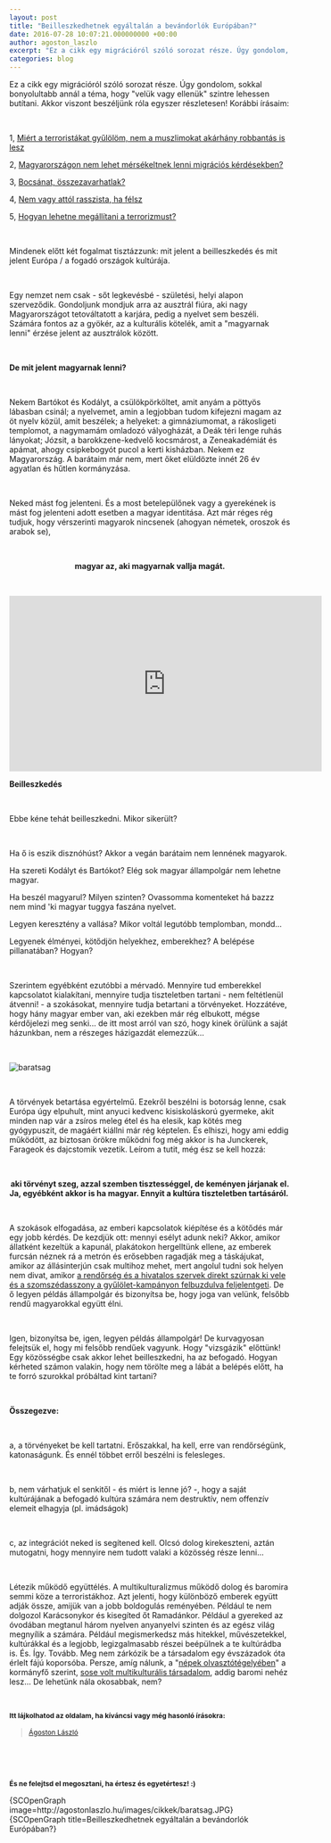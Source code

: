 ```yaml
---
layout: post
title: "Beilleszkedhetnek egyáltalán a bevándorlók Európában?"
date: 2016-07-28 10:07:21.000000000 +00:00
author: agoston_laszlo
excerpt: "Ez a cikk egy migrációról szóló sorozat része. Úgy gondolom, sokkal bonyolultabb annál a téma, hogy 'velük vagy ellenük' szintre lehessen butítani. Akkor viszont beszéljünk róla egyszer részletesen!"
categories: blog
---
```


<p>Ez a cikk egy migrációról szóló sorozat része. Úgy gondolom, sokkal bonyolultabb annál a téma, hogy "velük vagy ellenük" szintre lehessen butítani. Akkor viszont beszéljünk róla egyszer részletesen!&nbsp;Korábbi írásaim:</p>
<p>&nbsp;</p>
<p>1, <a href="http://agostonlaszlo.hu/hu/blog/57-fogom-e-vegre-gyulolni-a-muzulmanokat-ha-robbantas-lesz-az-eb-n" target="_blank">Miért a terroristákat gyűlölöm, nem a muszlimokat akárhány robbantás is lesz</a></p>
<p>2, <a href="http://agostonlaszlo.hu/hu/blog/70-nem-vagyok-hulye-attol-meg-hogy-nem-kiabalok" target="_blank">Magyarországon nem lehet mérsékeltnek lenni migrációs kérdésekben?</a></p>
<p>3, <a href="http://agostonlaszlo.hu/hu/blog/72-bocsanat-megzavarhatlak-a-gyuloletben-egy-pillanatra" target="_blank">Bocsánat, összezavarhatlak?</a></p>
<p>4, <a href="http://agostonlaszlo.hu/hu/blog/73-meg-jobban-osszezavarlak-nem-vagy-rasszista-ha-felsz" target="_blank">Nem vagy attól rasszista, ha félsz</a></p>
<p>5, <a href="http://agostonlaszlo.hu/hu/blog/75-hogyan-lehetne-megallitani-a-terrorizmust" target="_blank">Hogyan lehetne megállítani a terrorizmust?</a></p>
<p>&nbsp;</p>
<p>Mindenek előtt két fogalmat tisztázzunk: mit jelent a beilleszkedés és mit jelent Európa / a fogadó országok kultúrája.</p>
<p>&nbsp;</p>
<p>Egy nemzet nem csak - sőt legkevésbé - születési, helyi alapon szerveződik. Gondoljunk mondjuk arra az ausztrál fiúra, aki nagy Magyarországot tetováltatott a karjára, pedig a nyelvet sem beszéli. Számára fontos az a gyökér, az a kulturális kötelék, amit a "magyarnak lenni" érzése jelent az ausztrálok között.</p>
<p>&nbsp;</p>
<p><strong>De mit jelent magyarnak lenni?&nbsp;</strong>&nbsp;</p>

<p>&nbsp;</p>
<p>Nekem Bartókot és Kodályt, a csülökpörköltet, amit anyám a pöttyös lábasban csinál; a nyelvemet, amin a legjobban tudom kifejezni magam az öt nyelv közül, amit beszélek; a helyeket: a gimnáziumomat, a rákosligeti templomot, a nagymamám omladozó vályogházát, a Deák téri lenge ruhás lányokat; Józsit, a barokkzene-kedvelő kocsmárost, a Zeneakadémiát és apámat, ahogy csipkebogyót pucol a kerti kisházban. Nekem ez Magyarország. A barátaim már nem, mert őket elüldözte innét 26 év agyatlan és hűtlen kormányzása.</p>
<p>&nbsp;</p>
<p>Neked mást fog jelenteni. És a most betelepülőnek vagy a gyerekének is mást fog jelenteni adott esetben a magyar identitása. Azt már réges rég tudjuk, hogy vérszerinti magyarok nincsenek (ahogyan németek, oroszok és arabok se),</p>
<p>&nbsp;</p>
<p style="text-align: center;"><strong>magyar az, aki magyarnak vallja magát.</strong></p>
<p>&nbsp;</p>
<p><iframe src="https://www.facebook.com/plugins/video.php?href=https%3A%2F%2Fwww.facebook.com%2Fagostonlaszloartist%2Fvideos%2F853996721371094%2F&amp;show_text=0&amp;width=560" frameborder="0" scrolling="no" width="560" height="315" allowfullscreen="allowfullscreen" style="border: none; overflow: hidden; display: block; margin-left: auto; margin-right: auto;" allowtransparency="true"></iframe></p>
<p><strong>Beilleszkedés</strong></p>
<p>&nbsp;</p>
<p>Ebbe kéne tehát beilleszkedni. Mikor sikerült?</p>
<p>&nbsp;</p>
<p>Ha ő is eszik disznóhúst? Akkor a vegán barátaim nem lennének magyarok.</p>
<p>Ha szereti Kodályt és Bartókot? Elég sok magyar állampolgár nem lehetne magyar.</p>
<p>Ha beszél magyarul? Milyen szinten? Ovassomma komenteket há bazzz nem mind 'ki magyar tuggya faszána nyelvet.</p>
<p>Legyen keresztény a vallása? Mikor voltál legutóbb templomban, mondd...</p>
<p>Legyenek élményei, kötődjön helyekhez, emberekhez? A belépése pillanatában? Hogyan?&nbsp;</p>
<p>&nbsp;</p>
<p>Szerintem egyébként ezutóbbi a mérvadó. Mennyire tud emberekkel kapcsolatot kialakítani, mennyire tudja tiszteletben tartani - nem feltétlenül átvenni! - a szokásokat, mennyire tudja betartani a törvényeket. Hozzátéve, hogy hány magyar ember van, aki ezekben már rég elbukott, mégse kérdőjelezi meg senki... de itt most arról van szó, hogy kinek örülünk a saját házunkban, nem a részeges házigazdát elemezzük...</p>
<p>&nbsp;</p>
<p><img src="http://agostonlaszlo.hu/images/cikkek/baratsag.JPG" alt="baratsag" /></p>
<p>&nbsp;</p>
<p>A törvények betartása egyértelmű. Ezekről beszélni is botorság lenne, csak Európa úgy elpuhult, mint anyuci kedvenc kisiskoláskorú gyermeke, akit minden nap vár a zsíros meleg étel és ha elesik, kap kötés meg gyógypuszit, de magáért kiállni már rég képtelen. És elhiszi, hogy ami eddig működött, az biztosan örökre működni fog még akkor is ha Junckerek, Farageok és dajcstomik vezetik. Leírom a tutit, még ész se kell hozzá:</p>
<p>&nbsp;</p>
<p style="text-align: center;"><strong>aki törvényt szeg, azzal szemben tisztességgel, de keményen járjanak el. Ja, egyébként akkor is ha magyar. Ennyit a kultúra tiszteletben tartásáról.&nbsp;</strong></p>
<p>&nbsp;</p>
<p>A szokások elfogadása, az emberi kapcsolatok kiépítése és a kötődés már egy jobb kérdés. De kezdjük ott: mennyi esélyt adunk neki? Akkor, amikor állatként kezeltük a kapunál, plakátokon hergelltünk ellene, az emberek furcsán néznek rá a metrón és erősebben ragadják meg a táskájukat, amikor az állásinterjún csak multihoz mehet, mert angolul tudni sok helyen nem divat, amikor <a href="http://index.hu/belfold/2016/04/29/migracio_cserediak_budapest_rasszizmus_oreg_neni/" target="_blank">a rendőrség és a hivatalos szervek direkt szúrnak ki vele és a szomszédasszony a gyűlölet-kampányon felbuzdulva feljelentgeti</a>. De ő legyen példás állampolgár és bizonyítsa be, hogy joga van velünk, felsőbb rendű magyarokkal együtt élni.</p>
<p>&nbsp;</p>
<p>Igen, bizonyítsa be, igen, legyen példás állampolgár! De kurvagyosan felejtsük el, hogy mi felsőbb rendűek vagyunk. Hogy "vizsgázik" előttünk! Egy közösségbe csak akkor lehet beilleszkedni, ha az befogadó. Hogyan kérheted számon valakin, hogy nem törölte meg a lábát a belépés előtt, ha te forró szurokkal próbáltad kint tartani?&nbsp;</p>
<p>&nbsp;</p>
<p><strong>Összegezve:</strong></p>
<p>&nbsp;</p>
<p>a, a törvényeket be kell tartatni. Erőszakkal, ha kell, erre van rendőrségünk, katonaságunk. És ennél többet erről beszélni is felesleges.</p>
<p>&nbsp;</p>
<p>b, nem várhatjuk el senkitől - és miért is lenne jó? -, hogy a saját kultúrájának a befogadó kultúra számára nem destruktív, nem offenzív elemeit elhagyja (pl. imádságok)</p>
<p>&nbsp;</p>
<p>c, az integrációt neked is segítened kell. Olcsó dolog kirekeszteni, aztán mutogatni, hogy mennyire nem tudott valaki a közösség része lenni...</p>
<p>&nbsp;</p>
<p>Létezik működő együttélés. A multikulturalizmus működő dolog és baromira semmi köze a terroristákhoz. Azt jelenti, hogy különböző emberek együtt adják össze, amijük van a jobb boldogulás reményében. Például te nem dolgozol Karácsonykor és kisegíted őt Ramadánkor. Például a gyereked az óvodában megtanul három nyelven anyanyelvi szinten és az egész világ megnyílik a számára. Például megismerkedsz más hitekkel, művészetekkel, kultúrákkal és a legjobb, legizgalmasabb részei beépülnek a te kultúrádba is. És. Így. Tovább. Meg nem zárkózik be a társadalom egy évszázadok óta érlelt fájú koporsóba. Persze, amíg nálunk, a "<a href="http://modoros.blog.hu/2015/02/08/karpat-medence_a_nepek_valodi_olvasztotegelye" target="_blank">népek olvasztótégelyében</a>" a kormányfő szerint, <a href="http://index.hu/kulfold/eurologus/2015/05/19/orban_sosem_voltunk_multikulturalis_tarsadalom/" target="_blank">sose volt multikulturális társadalom</a>, addig baromi nehéz lesz... De lehetünk nála okosabbak, nem?</p>
<p>&nbsp;</p>
<p><strong style="font-size: 12.16px; line-height: 15.808px;">Itt lájkolhatod az oldalam, ha kíváncsi vagy még hasonló írásokra:</strong></p>
<div class="fb-page" style="font-size: 12.16px; line-height: 15.808px;" data-href="https://www.facebook.com/agostonlaszloartist" data-width="250" data-height="100" data-small-header="false" data-adapt-container-width="false" data-hide-cover="true" data-show-facepile="false">
<div class="fb-xfbml-parse-ignore">
<blockquote cite="https://www.facebook.com/agostonlaszloartist"><a href="https://www.facebook.com/agostonlaszloartist">Ágoston László</a></blockquote>
</div>
</div>
<p>&nbsp;</p>
<p>&nbsp;</p>
<p style="font-size: 12.16px; line-height: 15.808px;"><strong>És ne felejtsd el megosztani, ha értesz és egyetértesz! :)</strong></p>
<p>{SCOpenGraph image=http://agostonlaszlo.hu/images/cikkek/baratsag.JPG} {SCOpenGraph title=Beilleszkedhetnek egyáltalán a bevándorlók Európában?}</p>
